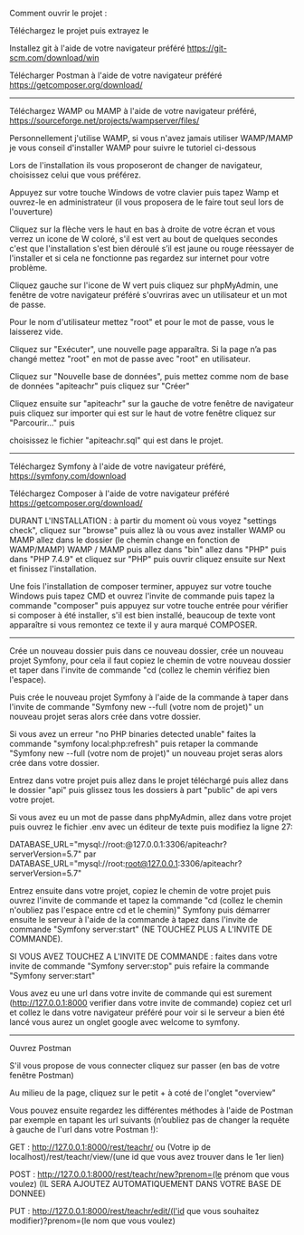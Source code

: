 Comment ouvrir le projet :

Téléchargez le projet puis extrayez le

Installez git à l'aide de votre navigateur préféré https://git-scm.com/download/win

Télécharger Postman à l'aide de votre navigateur préféré https://getcomposer.org/download/

----------------------------------------------------
Téléchargez WAMP ou MAMP à l'aide de votre navigateur préféré, https://sourceforge.net/projects/wampserver/files/

Personnellement j'utilise WAMP, si vous n'avez jamais utiliser WAMP/MAMP je vous conseil d'installer WAMP pour suivre le tutoriel ci-dessous

Lors de l'installation ils vous proposeront de changer de navigateur, choisissez celui que vous préférez.

Appuyez sur votre touche Windows de votre clavier puis tapez Wamp et ouvrez-le en administrateur (il vous proposera de le faire tout seul lors de l'ouverture)

Cliquez sur la flèche vers le haut en bas à droite de votre écran et vous verrez un icone de W coloré, s'il est vert au bout de quelques secondes c'est que l'installation s'est 
bien déroulé s’il est jaune ou rouge réessayer de l'installer et si cela ne fonctionne pas regardez sur internet pour votre problème.

Cliquez gauche sur l'icone de W vert puis cliquez sur phpMyAdmin, une fenêtre de votre navigateur préféré s'ouvriras avec un utilisateur et un mot de passe.

Pour le nom d'utilisateur mettez "root" et pour le mot de passe, vous le laisserez vide.

Cliquez sur "Exécuter", une nouvelle page apparaîtra. Si la page n’a pas changé mettez "root" en mot de passe avec "root" en utilisateur.

Cliquez sur "Nouvelle base de données", puis mettez comme nom de base de données "apiteachr" puis cliquez sur "Créer"

Cliquez ensuite sur "apiteachr" sur la gauche de votre fenêtre de navigateur puis cliquez sur importer qui est sur le haut de votre fenêtre cliquez sur "Parcourir..." puis 

choisissez le fichier "apiteachr.sql" qui est dans le projet.

---------------------------------------------------------------


Téléchargez Symfony à l'aide de votre navigateur préféré, https://symfony.com/download

Téléchargez Composer à l'aide de votre navigateur préféré https://getcomposer.org/download/

DURANT L'INSTALLATION : à partir du moment où vous voyez "settings check", cliquez sur "browse" puis allez là ou vous avez installer WAMP ou MAMP allez dans le dossier (le chemin
change en fonction de WAMP/MAMP) WAMP / MAMP puis allez dans "bin" allez dans "PHP" puis dans "PHP 7.4.9" et cliquez sur "PHP" puis ouvrir cliquez ensuite sur Next et finissez l'installation.

Une fois l'installation de composer terminer, appuyez sur votre touche Windows puis tapez CMD et ouvrez l'invite de commande puis tapez la commande "composer" puis appuyez sur votre touche entrée pour vérifier si composer à été installer, s'il est bien installé, beaucoup de texte vont apparaître si vous remontez ce texte il y aura marqué COMPOSER.

---------------------------------------------------------

Crée un nouveau dossier puis dans ce nouveau dossier, crée un nouveau projet Symfony, pour cela il faut copiez le chemin de votre nouveau dossier et taper dans l'invite de commande "cd (collez le chemin vérifiez bien l'espace).

Puis crée le nouveau projet Symfony à l'aide de la commande à taper dans l'invite de commande "Symfony new --full (votre nom de projet)" un nouveau projet seras alors crée dans votre dossier.

Si vous avez un erreur "no PHP binaries detected unable" faites la commande "symfony local:php:refresh" puis retaper la commande "Symfony new --full (votre nom de projet)" un nouveau projet seras alors crée dans votre dossier.

Entrez dans votre projet puis allez dans le projet téléchargé puis allez dans le dossier "api" puis glissez tous les dossiers à part "public" de api vers votre projet.

Si vous avez eu un mot de passe dans phpMyAdmin, allez dans votre projet puis ouvrez le fichier  .env avec un éditeur de texte puis modifiez la ligne 27: 

DATABASE_URL="mysql://root:@127.0.0.1:3306/apiteachr?serverVersion=5.7" par DATABASE_URL="mysql://root:root@127.0.0.1:3306/apiteachr?serverVersion=5.7"

Entrez ensuite dans votre projet, copiez le chemin de votre projet puis ouvrez l'invite de commande et tapez la commande "cd (collez le chemin n'oubliez pas l'espace entre cd et le chemin)" Symfony puis démarrer ensuite le serveur à l'aide de la commande à tapez dans l'invite de commande "Symfony server:start" (NE TOUCHEZ PLUS A L'INVITE DE COMMANDE).

SI VOUS AVEZ TOUCHEZ A L'INVITE DE COMMANDE : faites dans votre invite de commande "Symfony server:stop" puis refaire la commande "Symfony server:start"

Vous avez eu une url dans votre invite de commande qui est surement (http://127.0.0.1:8000 verifier dans votre invite de commande) copiez cet url et collez le dans votre navigateur préféré pour voir si le serveur a bien été lancé vous aurez un onglet google avec welcome to symfony.

-------------------------------------------------------

Ouvrez Postman

S'il vous propose de vous connecter cliquez sur passer (en bas de votre fenêtre Postman)

Au milieu de la page, cliquez sur le petit + à coté de l'onglet "overview"

Vous pouvez ensuite regardez les différentes méthodes à l'aide de Postman par exemple en tapant les url suivants (n’oubliez pas de changer la requête à gauche de l'url dans votre Postman !):

GET : http://127.0.0.1:8000/rest/teachr/ ou (Votre ip de localhost)/rest/teachr/view/(une id que vous avez trouver dans le 1er lien)

POST : http://127.0.0.1:8000/rest/teachr/new?prenom=(le prénom que vous voulez) (IL SERA AJOUTEZ AUTOMATIQUEMENT DANS VOTRE BASE DE DONNEE)

PUT : http://127.0.0.1:8000/rest/teachr/edit/(l'id que vous souhaitez modifier)?prenom=(le nom que vous voulez)

